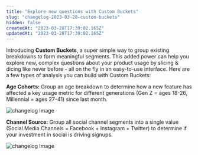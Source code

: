 ```yaml
---
title: "Explore new questions with Custom Buckets"
slug: "changelog-2023-03-28-custom-buckets"
hidden: false
createdAt: "2023-03-28T17:39:02.165Z"
updatedAt: "2023-03-28T17:39:02.165Z"
---
```



Introducing **Custom Buckets**, a super simple way to group existing breakdowns to form meaningful segments. This added power can help you explore new, complex questions about your product usage by slicing & dicing like never before - all on the fly in an easy-to-use interface. Here are a few types of analysis you can build with Custom Buckets:

**Age Cohorts:** Group an age breakdown to determine how a new feature has affected a key usage metric for different generations (Gen Z = ages 18-26, Millennial = ages 27-41) since last month.

![changelog Image](https://raw.githubusercontent.com/mixpanel/docs/main/media/changelog/changelog-2023-03-28-custom-buckets1.png)

**Channel Source:** Group all social channel segments into a single value (Social Media Channels = Facebook + Instagram + Twitter) to determine if your investment in social is driving signups.

![changelog Image](https://raw.githubusercontent.com/mixpanel/docs/main/media/changelog/changelog-2023-03-28-custom-buckets2.png)
